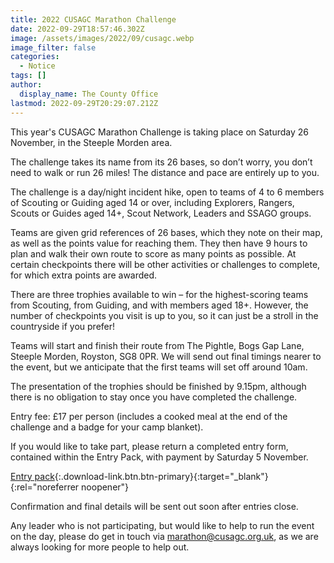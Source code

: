 ```yaml
---
title: 2022 CUSAGC Marathon Challenge
date: 2022-09-29T18:57:46.302Z
image: /assets/images/2022/09/cusagc.webp
image_filter: false
categories:
  - Notice
tags: []
author:
  display_name: The County Office
lastmod: 2022-09-29T20:29:07.212Z
---
```

This year's CUSAGC Marathon Challenge is taking place on Saturday 26 November, in the Steeple Morden area.

The challenge takes its name from its 26 bases, so don’t worry, you don’t need to walk or run 26 miles! The distance and pace are entirely up to you.

The challenge is a day/night incident hike, open to teams of 4 to 6 members of Scouting or Guiding aged 14 or over, including Explorers, Rangers, Scouts or Guides aged 14+, Scout Network, Leaders and SSAGO groups.

Teams are given grid references of 26 bases, which they note on their map, as well as the points value for reaching them. They then have 9 hours to plan and walk their own route to score as many points as possible. At certain checkpoints there will be other activities or challenges to complete, for which extra points are awarded.

There are three trophies available to win – for the highest-scoring teams from Scouting, from Guiding, and with members aged 18+. However, the number of checkpoints you visit is up to you, so it can just be a stroll in the countryside if you prefer!

Teams will start and finish their route from The Pightle, Bogs Gap Lane, Steeple Morden, Royston, SG8 0PR.  We will send out final timings nearer to the event, but we anticipate that the first teams will set off around
10am.

The presentation of the trophies should be finished by 9.15pm, although there is no obligation to stay once you have completed the challenge.

Entry fee: £17 per person (includes a cooked meal at the end of the challenge and a badge for your camp blanket).

If you would like to take part, please return a completed entry form, contained within the Entry Pack, with payment by Saturday 5 November.

[Entry pack](/assets/docs/2022/cusagc-marathon-entry-pack-2022.docx){:.download-link.btn.btn-primary}{:target="_blank"}{:rel="noreferrer noopener"}

Confirmation and final details will be sent out soon after entries close.

Any leader who is not participating, but would like to help to run the event on the day, please do get in touch via <marathon@cusagc.org.uk>, as we are always looking for more people to help out.
